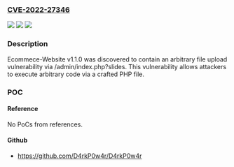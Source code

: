 ### [CVE-2022-27346](https://cve.mitre.org/cgi-bin/cvename.cgi?name=CVE-2022-27346)
![](https://img.shields.io/static/v1?label=Product&message=n%2Fa&color=blue)
![](https://img.shields.io/static/v1?label=Version&message=n%2Fa&color=blue)
![](https://img.shields.io/static/v1?label=Vulnerability&message=n%2Fa&color=brighgreen)

### Description

Ecommece-Website v1.1.0 was discovered to contain an arbitrary file upload vulnerability via /admin/index.php?slides. This vulnerability allows attackers to execute arbitrary code via a crafted PHP file.

### POC

#### Reference
No PoCs from references.

#### Github
- https://github.com/D4rkP0w4r/D4rkP0w4r

